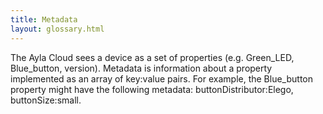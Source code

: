 ```yaml
---
title: Metadata
layout: glossary.html
---
```


The Ayla Cloud sees a device as a set of properties (e.g. Green_LED, Blue_button, version). Metadata is information about a property implemented as an array of key:value pairs. For example, the Blue_button property might have the following metadata: buttonDistributor:Elego, buttonSize:small.